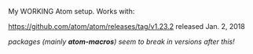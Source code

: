 My WORKING Atom setup. Works with:

https://github.com/atom/atom/releases/tag/v1.23.2
released Jan. 2, 2018

*packages (mainly **atom-macros**) seem to break in versions after this!*